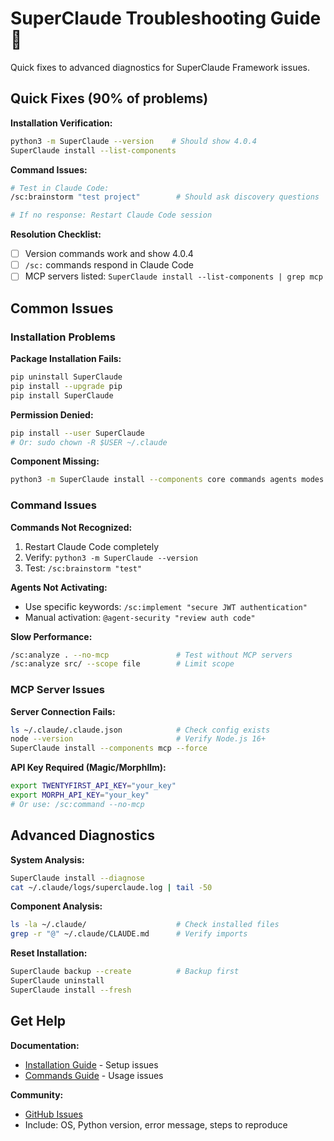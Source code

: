 # SuperClaude Troubleshooting Guide 🔧

Quick fixes to advanced diagnostics for SuperClaude Framework issues.

## Quick Fixes (90% of problems)

**Installation Verification:**
```bash
python3 -m SuperClaude --version    # Should show 4.0.4
SuperClaude install --list-components
```

**Command Issues:**
```bash
# Test in Claude Code:
/sc:brainstorm "test project"        # Should ask discovery questions

# If no response: Restart Claude Code session
```

**Resolution Checklist:**
- [ ] Version commands work and show 4.0.4
- [ ] `/sc:` commands respond in Claude Code  
- [ ] MCP servers listed: `SuperClaude install --list-components | grep mcp`

## Common Issues

### Installation Problems

**Package Installation Fails:**
```bash
pip uninstall SuperClaude
pip install --upgrade pip
pip install SuperClaude
```

**Permission Denied:**
```bash
pip install --user SuperClaude
# Or: sudo chown -R $USER ~/.claude
```

**Component Missing:**
```bash
python3 -m SuperClaude install --components core commands agents modes --force
```

### Command Issues

**Commands Not Recognized:**
1. Restart Claude Code completely
2. Verify: `python3 -m SuperClaude --version`
3. Test: `/sc:brainstorm "test"`

**Agents Not Activating:**
- Use specific keywords: `/sc:implement "secure JWT authentication"`
- Manual activation: `@agent-security "review auth code"`

**Slow Performance:**
```bash
/sc:analyze . --no-mcp               # Test without MCP servers
/sc:analyze src/ --scope file        # Limit scope
```

### MCP Server Issues

**Server Connection Fails:**
```bash
ls ~/.claude/.claude.json            # Check config exists
node --version                       # Verify Node.js 16+
SuperClaude install --components mcp --force
```

**API Key Required (Magic/Morphllm):**
```bash
export TWENTYFIRST_API_KEY="your_key"
export MORPH_API_KEY="your_key"
# Or use: /sc:command --no-mcp
```

## Advanced Diagnostics

**System Analysis:**
```bash
SuperClaude install --diagnose
cat ~/.claude/logs/superclaude.log | tail -50
```

**Component Analysis:**
```bash
ls -la ~/.claude/                    # Check installed files
grep -r "@" ~/.claude/CLAUDE.md      # Verify imports
```

**Reset Installation:**
```bash
SuperClaude backup --create          # Backup first
SuperClaude uninstall
SuperClaude install --fresh
```

## Get Help

**Documentation:**
- [Installation Guide](../Getting-Started/installation.md) - Setup issues
- [Commands Guide](../User-Guide/commands.md) - Usage issues

**Community:**
- [GitHub Issues](https://github.com/SuperClaude-Org/SuperClaude_Framework/issues)
- Include: OS, Python version, error message, steps to reproduce